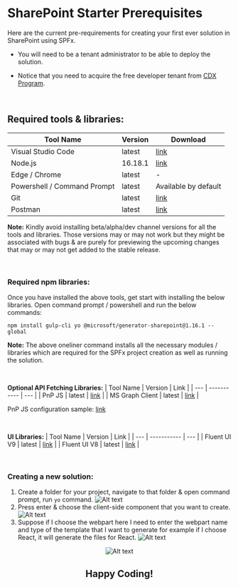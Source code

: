 # **SharePoint Starter Prerequisites**

Here are the current pre-requirements for creating your first ever solution in SharePoint using SPFx.

- You will need to be a tenant administrator to be able to deploy the solution.

- Notice that you need to acquire the free developer tenant from [CDX Program](https://cdx.transform.microsoft.com/my-tenants).

&nbsp;

## **Required tools & libraries:**

| Tool Name | Version | Download |
| --- | ----------- | --- |
| Visual Studio Code | latest | [link](https://code.visualstudio.com/)
| Node.js | 16.18.1 | [link](https://nodejs.org/dist/v16.18.1/node-v16.18.1-x64.msi)
| Edge / Chrome | latest | -
| Powershell / Command Prompt  | latest | Available by default
| Git | latest | [link](https://git-scm.com/)
| Postman | latest | [link](https://www.postman.com/downloads/?utm_source=postman-home)

**Note:** Kindly avoid installing beta/alpha/dev channel versions for all the tools and libraries. Those versions may or may not work but they might be associated with bugs & are purely for previewing the upcoming changes that may or may not get added to the stable release.

&nbsp;

### **Required npm libraries:**

Once you have installed the above tools, get start with installing the below libraries. Open command prompt / powershell and run the below commands:

`npm install gulp-cli yo @microsoft/generator-sharepoint@1.16.1 --global`

**Note:** The above oneliner command installs all the necessary modules / libraries which are required for the SPFx project creation as well as running the solution.

&nbsp;

**Optional API Fetching Libraries:**
| Tool Name | Version | Link |
| --- | ----------- | --- |
| PnP JS | latest | [link](https://pnp.github.io/pnpjs/getting-started/) |
| MS Graph Client | latest | [link](https://www.npmjs.com/package/@microsoft/microsoft-graph-client) |

PnP JS configuration sample: [link](https://dev.azure.com/sandeepps/SharePoint%20Samples/_git/PnPV3-Sample)

&nbsp;

**UI Libraries:**
| Tool Name | Version | Link |
| --- | ----------- | --- |
| Fluent UI V9 | latest | [link](https://react.fluentui.dev/?path=/docs/concepts-developer-quick-start--page) |
| Fluent UI V8 | latest | [link](https://developer.microsoft.com/en-us/fluentui#/controls/web) |

&nbsp;

### **Creating a new solution:**

1. Create a folder for your project, navigate to that folder & open command prompt, run `yo` command.
![Alt text](image.png)
2. Press enter & choose the client-side component that you want to create.
![Alt text](image-1.png)
3. Suppose if I choose the webpart here I need to enter the webpart name and type of the template that I want to generate for example if I choose React, it will generate the files for React.
![Alt text](image-2.png)
&nbsp;

<center>

![Alt text](https://i.pinimg.com/originals/b2/32/55/b2325557a903fdf56b50da4656da9221.gif)
</center>

## <p style="text-align: center">**Happy Coding!</p>**
